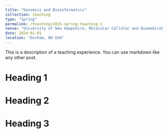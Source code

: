 ```yaml
---
title: "Genomics and Bioinformatics"
collection: teaching
type: "Spring"
permalink: /teaching/2015-spring-teaching-1
venue: "University of New Hampshire, Molecular Cellular and Biomedical Science"
date: 2024-01-01
location: "Durham, NH USA"
---
```


This is a description of a teaching experience. You can use markdown like any other post.

Heading 1
======

Heading 2
======

Heading 3
======
